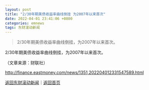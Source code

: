 ```yaml
---
layout: post
title: "2/30年期美债收益率曲线倒挂 为2007年以来首次"
date: 2022-04-01 23:41:06 +0800
categories: emnews
tags: 东财滚动新闻
---
```

> 2/30年期美债收益率曲线倒挂，为2007年以来首次。

<p>2/30年期美债收益率曲线倒挂，为2007年以来首次。</p><p class="em_media">（文章来源：财联社）</p>

<http://finance.eastmoney.com/news/1351,202204012331547589.html>

[返回东财滚动新闻](//finews.withounder.com/emnews/)｜[返回首页](//finews.withounder.com/)
